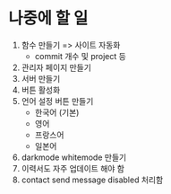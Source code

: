# 나중에 할 일

1. 함수 만들기 => 사이트 자동화
   - commit 개수 및 project 등
2. 관리자 페이지 만들기
3. 서버 만들기
4. 버튼 활성화
5. 언어 설정 버튼 만들기
   - 한국어 (기본)
   - 영어
   - 프랑스어
   - 일본어
6. darkmode whitemode 만들기
7. 이력서도 자주 업데이트 해야 함
8. contact send message disabled 처리함
